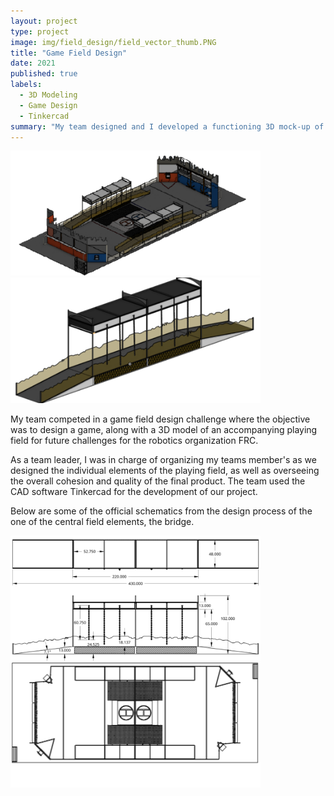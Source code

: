 ```yaml
---
layout: project
type: project
image: img/field_design/field_vector_thumb.PNG
title: "Game Field Design"
date: 2021
published: true
labels:
  - 3D Modeling
  - Game Design
  - Tinkercad
summary: "My team designed and I developed a functioning 3D mock-up of a game field proposal of future robotics competitions."
---
```


<div class="text-center p-4">
  <img width="400px" src="../img/field_design/2445 Compact Cleanup Field.PNG" class="img-thumbnail" >
  <img width="400px" src="../img/field_design/bridge_ortho.PNG" class="img-thumbnail" >
</div>

My team competed in a game field design challenge where the objective was to design a game, along with a 3D model of an accompanying playing field for future challenges for the robotics organization FRC.

As a team leader, I was in charge of organizing my teams member's as we designed the individual elements of the playing field, as well as overseeing the overall cohesion and quality of the final product. The team used the CAD software Tinkercad for the development of our project.

Below are some of the official schematics from the design process of the one of the central field elements, the bridge.

<div class="text-center p-4">
  <img width="400px" src="../img/field_design/bridge_schem.PNG" class="img-thumbnail" >
  <img width="400px" src="../img/field_design/Field Sketch.PNG" class="img-thumbnail" >
</div>
